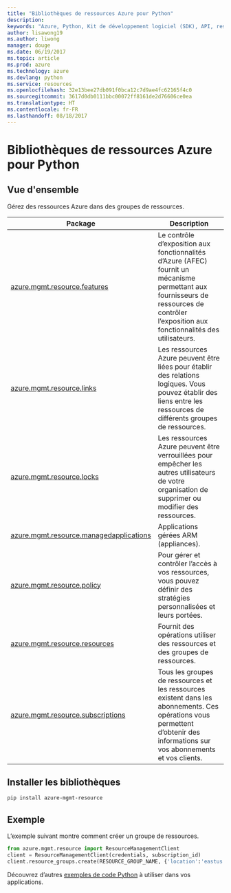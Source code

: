 ```yaml
---
title: "Bibliothèques de ressources Azure pour Python"
description: 
keywords: "Azure, Python, Kit de développement logiciel (SDK), API, ressources"
author: lisawong19
ms.author: liwong
manager: douge
ms.date: 06/19/2017
ms.topic: article
ms.prod: azure
ms.technology: azure
ms.devlang: python
ms.service: resources
ms.openlocfilehash: 32e13bee27db091f0bca12c7d9ae4fc62165f4c0
ms.sourcegitcommit: 3617d0db0111bbc00072ff8161de2d76606ce0ea
ms.translationtype: HT
ms.contentlocale: fr-FR
ms.lasthandoff: 08/18/2017
---
```

# <a name="azure-resources-libraries-for-python"></a>Bibliothèques de ressources Azure pour Python 

## <a name="overview"></a>Vue d'ensemble 
Gérez des ressources Azure dans des groupes de ressources.

| Package  |  Description |
|---|---|
|[azure.mgmt.resource.features][1]|Le contrôle d’exposition aux fonctionnalités d’Azure (AFEC) fournit un mécanisme permettant aux fournisseurs de ressources de contrôler l’exposition aux fonctionnalités des utilisateurs.|
|[azure.mgmt.resource.links][2]|Les ressources Azure peuvent être liées pour établir des relations logiques. Vous pouvez établir des liens entre les ressources de différents groupes de ressources.|
|[azure.mgmt.resource.locks][3]|Les ressources Azure peuvent être verrouillées pour empêcher les autres utilisateurs de votre organisation de supprimer ou modifier des ressources.|
|[azure.mgmt.resource.managedapplications][4]|Applications gérées ARM (appliances).|
|[azure.mgmt.resource.policy][5]|Pour gérer et contrôler l’accès à vos ressources, vous pouvez définir des stratégies personnalisées et leurs portées.|
|[azure.mgmt.resource.resources][6]| Fournit des opérations utiliser des ressources et des groupes de ressources.|
|[azure.mgmt.resource.subscriptions][7]|Tous les groupes de ressources et les ressources existent dans les abonnements. Ces opérations vous permettent d’obtenir des informations sur vos abonnements et vos clients.|

[1]: /python/api/azure.mgmt.resource.features
[2]: /python/api/azure.mgmt.resource.links
[3]: /python/api/azure.mgmt.resource.locks
[4]: /python/api/azure.mgmt.resource.managedapplications
[5]: /python/api/azure.mgmt.resource.policy
[6]: /python/api/azure.mgmt.resource.resources
[7]: /python/api/azure.mgmt.resource.subscriptions

## <a name="install-the-libraries"></a>Installer les bibliothèques 
```bash
pip install azure-mgmt-resource
```

## <a name="example"></a>Exemple
L’exemple suivant montre comment créer un groupe de ressources. 

```python
from azure.mgmt.resource import ResourceManagementClient
client = ResourceManagementClient(credentials, subscription_id)
client.resource_groups.create(RESOURCE_GROUP_NAME, {'location':'eastus'})
```

Découvrez d’autres [exemples de code Python](https://azure.microsoft.com/resources/samples/?platform=python) à utiliser dans vos applications. 